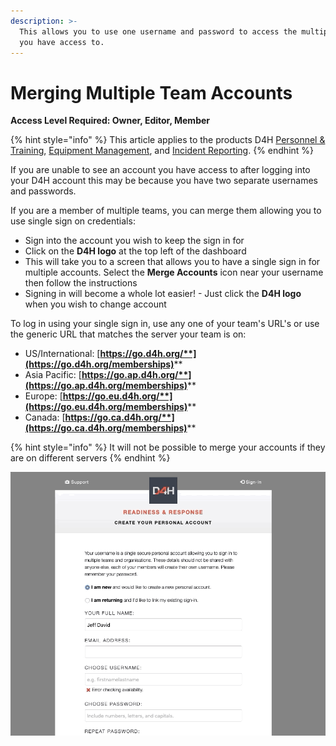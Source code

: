 ```yaml
---
description: >-
  This allows you to use one username and password to access the multiple teams
  you have access to.
---
```


# Merging Multiple Team Accounts

**Access Level Required: Owner, Editor, Member**

{% hint style="info" %}
This article applies to the products D4H [Personnel & Training](../../personnel-and-training/getting-started.md), [Equipment Management](../../equipment-management/getting-started.md), and [Incident Reporting](../../incident-reporting/getting-started.md).&#x20;
{% endhint %}

If you are unable to see an account you have access to after logging into your D4H account this may be because you have two separate usernames and passwords.

If you are a member of multiple teams, you can merge them allowing you to use single sign on credentials:

* Sign into the account you wish to keep the sign in for
* Click on the **D4H logo** at the top left of the dashboard
* This will take you to a screen that allows you to have a single sign in for multiple accounts. Select the **Merge Accounts** icon near your username then follow the instructions
* Signing in will become a whole lot easier! - Just click the **D4H logo** when you wish to change account

To log in using your single sign in, use any one of your team's URL's or use the generic URL that matches the server your team is on:

* US/International: [**https://go.d4h.org/**](https://go.d4h.org/memberships)****
* Asia Pacific: [**https://go.ap.d4h.org/**](https://go.ap.d4h.org/memberships)****
* Europe: [**https://go.eu.d4h.org/**](https://go.eu.d4h.org/memberships)****
* Canada: [**https://go.ca.d4h.org/**](https://go.ca.d4h.org/memberships)****

{% hint style="info" %}
It will not be possible to merge your accounts if they are on different servers
{% endhint %}

![](<../../.gitbook/assets/decisions SSO.gif>)

